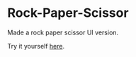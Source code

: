 # Rock-Paper-Scissor

Made a rock paper scissor UI version.

Try it yourself <a href = 'https://adityarajbhagat2002.github.io/rock-paper-scissor/'>here</a>.

